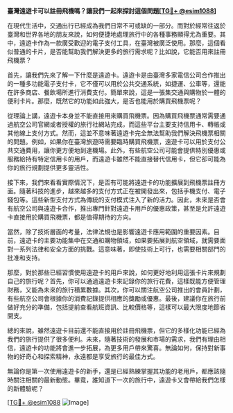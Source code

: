 **臺灣遠遊卡可以註冊飛機嗎？讓我們一起來探討這個問題[[TG💪+ @esim1088](https://t.me/s/esim1088)]**

在現代生活中，交通出行已經成為我們日常不可或缺的一部分。而對於經常往返於臺灣和世界各地的朋友來說，如何便捷地處理旅行中的各種事務顯得尤為重要。其中，遠遊卡作為一款廣受歡迎的電子支付工具，在臺灣被廣泛使用。那麼，這個看似普通的卡片，是否能幫助我們解決更多的旅行需求呢？比如說，它能否用來註冊飛機票？

首先，讓我們先來了解一下什麼是遠遊卡。遠遊卡是由臺灣多家電信公司合作推出的一種多功能電子支付卡，它不僅可以用於公共交通系統，如捷運、公車等，還能在許多商店、餐飲場所進行消費支付。簡單來說，這是一張集交通與購物於一體的便利卡片。那麼，既然它的功能如此強大，是否也能用於購買飛機票呢？

從理論上講，遠遊卡本身並不能直接用來購買飛機票。因為購買飛機票通常需要通過航空公司官網或者授權的旅行社網站完成，而這些平台主要支持信用卡、轉帳或其他線上支付方式。然而，這並不意味著遠遊卡完全無法幫助我們解決飛機票相關的問題。例如，如果你在臺灣旅遊時需要臨時購買飛機票，遠遊卡可以用於支付公共交通費用，讓你更方便地到達機場。此外，有些航空公司可能會提供特別優惠或服務給持有特定信用卡的用戶，而遠遊卡雖然不能直接替代信用卡，但它卻可能為你的旅行規劃提供更多靈活性。

接下來，我們來看看實際情況下，是否有可能將遠遊卡的功能擴展到飛機票註冊方面。隨著科技的進步，越來越多的支付方式正在被開發出來，包括手機支付、電子錢包等。這些新型支付方式為傳統的支付模式注入了新的活力。因此，未來是否會有航空公司與遠遊卡合作，推出專門針對遠遊卡用戶的優惠政策，甚至是允許遠遊卡直接用於購買飛機票，都是值得期待的方向。

當然，除了技術層面的考量，法律法規也是影響遠遊卡應用範圍的重要因素。目前，遠遊卡的主要功能集中在交通和購物領域，如果要拓展到航空領域，就需要面對一系列法律和安全方面的挑戰。這意味著，即使技術上可行，也需要相關部門的批准和支持。

那麼，對於那些已經習慣使用遠遊卡的用戶來說，如何更好地利用這張卡片來規劃自己的旅行呢？首先，你可以通過遠遊卡來記錄你的旅行花費，這樣既能方便管理財務，又能為未來的旅行積累數據。其次，你可以關注航空公司推出的會員計劃，有些航空公司會根據你的消費記錄提供相應的獎勵或優惠。最後，建議你在旅行前做好充分的準備，包括提前查看航班資訊、比較價格等，這樣可以最大限度地節省開支。

總的來說，雖然遠遊卡目前還不能直接用於註冊飛機票，但它的多樣化功能已經為我們的旅行提供了很多便利。未來，隨著技術的發展和市場的需求，我們有理由相信，遠遊卡的功能將會進一步拓展，為更多用戶帶來驚喜。無論如何，保持對新事物的好奇心和探索精神，永遠都是享受旅行的最佳方式。

無論你是第一次使用遠遊卡的新手，還是已經熟練掌握其功能的老用戶，都應該隨時關注相關的最新動態。畢竟，誰知道下一次的旅行中，遠遊卡又會帶給我們怎樣的新體驗呢？

[[TG💪+ @esim1088](https://t.me/s/esim1088) ![Image](https://i.postimg.cc/4NQfJmqS/Snipaste-2025-05-13-00-14-12.png)]
